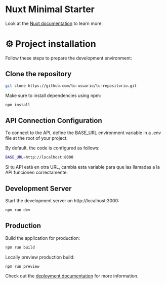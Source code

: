 # Nuxt Minimal Starter

Look at the [Nuxt documentation](https://nuxt.com/docs/getting-started/introduction) to learn more.

# ⚙️ Project installation
Follow these steps to prepare the development environment:

## Clone the repository
```bash
git clone https://github.com/tu-usuario/tu-repositorio.git
```

Make sure to install dependencies using npm:

```bash
npm install
```
## API Connection Configuration
To connect to the API, define the BASE_URL environment variable in a .env file at the root of your project.

By default, the code is configured as follows:

```bash
BASE_URL=http://localhost:8000
```
Si tu API está en otra URL, cambia esta variable para que las llamadas a la API funcionen correctamente.

## Development Server
Start the development server on http://localhost:3000:
```bash
npm run dev
```

## Production
Build the application for production:
```bash
npm run build
```
Locally preview production build:
```bash
npm run preview
```
Check out the [deployment documentation](https://nuxt.com/docs/getting-started/deployment) for more information.